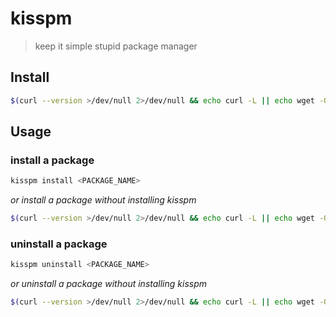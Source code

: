 # kisspm

> keep it simple stupid package manager

## Install

```sh
$(curl --version >/dev/null 2>/dev/null && echo curl -L || echo wget -O-) https://gitlab.com/risserlabs/community/kisspm/-/raw/main/kisspm.sh 2>/dev/null | sh -s install kisspm
```

## Usage

### install a package

```sh
kisspm install <PACKAGE_NAME>
```

_or install a package without installing kisspm_

```sh
$(curl --version >/dev/null 2>/dev/null && echo curl -L || echo wget -O-) https://gitlab.com/risserlabs/community/kisspm/-/raw/main/kisspm.sh 2>/dev/null | sh -s install <PACKAGE_NAME>
```

### uninstall a package

```sh
kisspm uninstall <PACKAGE_NAME>
```

_or uninstall a package without installing kisspm_

```sh
$(curl --version >/dev/null 2>/dev/null && echo curl -L || echo wget -O-) https://gitlab.com/risserlabs/community/kisspm/-/raw/main/kisspm.sh 2>/dev/null | sh -s uninstall <PACKAGE_NAME>
```
